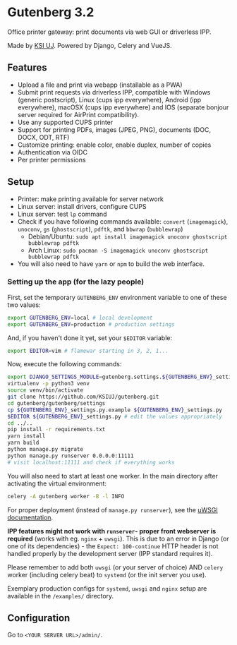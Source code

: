 # Gutenberg 3.2

Office printer gateway: print documents via web GUI or driverless IPP.

Made by [KSI UJ](http://ksi.ii.uj.edu.pl). Powered by Django, Celery and VueJS.

## Features

- Upload a file and print via webapp (installable as a PWA)
- Submit print requests via driverless IPP, compatible with Windows (generic postscript), Linux (cups ipp everywhere),
  Android (ipp everywhere), macOSX (cups ipp everywhere) and IOS (separate bonjour server required for AirPrint
  compatibility).
- Use any supported CUPS printer
- Support for printing PDFs, images (JPEG, PNG), documents (DOC, DOCX, ODT, RTF)
- Customize printing: enable color, enable duplex, number of copies
- Authentication via OIDC
- Per printer permissions

## Setup

- Printer: make printing available for server network
- Linux server: install drivers, configure CUPS
- Linux server: test `lp` command
- Check if you have following commands available: `convert` (`imagemagick`),
  `unoconv`, `gs` (`ghostscript`), `pdftk`, and `bbwrap` (`bubblewrap`)
    - Debian/Ubuntu: `sudo apt install imagemagick unoconv ghostscript bubblewrap pdftk`
    - Arch Linux: `sudo pacman -S imagemagick unoconv ghostscript bubblewrap pdftk`
- You will also need to have `yarn` or `npm` to build the web interface.

### Setting up the app (for the lazy people)

First, set the temporary `GUTENBERG_ENV` environment variable to one of these two values:

```sh
export GUTENBERG_ENV=local # local development
export GUTENBERG_ENV=production # production settings
```

And, if you haven't done it yet, set your `$EDITOR` variable:

```sh
export EDITOR=vim # flamewar starting in 3, 2, 1...
```

Now, execute the following commands:

```sh
export DJANGO_SETTINGS_MODULE=gutenberg.settings.${GUTENBERG_ENV}_settings
virtualenv -p python3 venv
source venv/bin/activate
git clone https://github.com/KSIUJ/gutenberg.git
cd gutenberg/gutenberg/settings
cp ${GUTENBERG_ENV}_settings.py.example ${GUTENBERG_ENV}_settings.py
$EDITOR ${GUTENBERG_ENV}_settings.py # edit the values appropriately
cd ../..
pip install -r requirements.txt
yarn install
yarn build
python manage.py migrate
python manage.py runserver 0.0.0.0:11111
# visit localhost:11111 and check if everything works
```

You will also need to start at least one worker. In the main directory after activating the virtual environment:

```sh
celery -A gutenberg worker -B -l INFO
```

For proper deployment (instead of `manage.py runserver`), see the
[uWSGI documentation](http://uwsgi-docs.readthedocs.io/en/latest/tutorials/Django_and_nginx.html).  

**IPP features might not work with `runserver`- proper front webserver is required** (works with eg. `nginx` + `uwsgi`).
This is due to an error in Django (or one of its dependencies) - the `Expect: 100-continue` HTTP header is not handled
properly by the development server (IPP standard requires it). 

Please remember to add both `uwsgi` (or your server of choice) AND `celery` worker (including celery beat) to `systemd`
(or the init server you use).

Exemplary production configs for `systemd`, `uwsgi` and `nginx` setup are available in the `/examples/` directory.
## Configuration

Go to `<YOUR SERVER URL>/admin/`.
